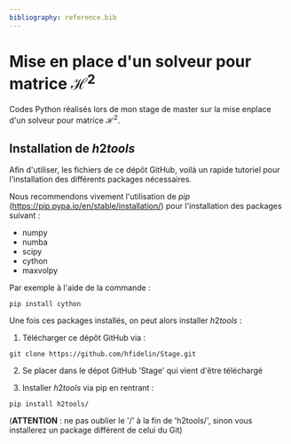 ```yaml
---
bibliography: reference.bib
---
```


# Mise en place d'un solveur pour matrice $\mathcal{H} ^ 2$

Codes Python réalisés lors de mon stage de master sur la mise enplace d'un solveur pour matrice $\mathcal{H}^2$.

## Installation de $h2tools$

Afin d'utiliser, les fichiers de ce dépôt GitHub, voilà un rapide tutoriel pour l'installation des différents packages nécessaires.

Nous recommendons vivement l'utilisation de $pip$ (https://pip.pypa.io/en/stable/installation/) pour l'installation des packages suivant :
 
* numpy
* numba
* scipy
* cython
* maxvolpy

Par exemple à l'aide de la commande :

```
pip install cython
```


Une fois ces packages installés, on peut alors installer $h2tools$ :

1. Télécharger ce dépôt GitHub via :

```
git clone https://github.com/hfidelin/Stage.git
```

2. Se placer dans le dépot GitHub 'Stage' qui vient d'être téléchargé

3. Installer $h2tools$ via pip en rentrant :

```
pip install h2tools/
```

(**ATTENTION** : ne pas oublier le '/' à la fin de 'h2tools/', sinon vous installerez un package différent de celui du Git)
